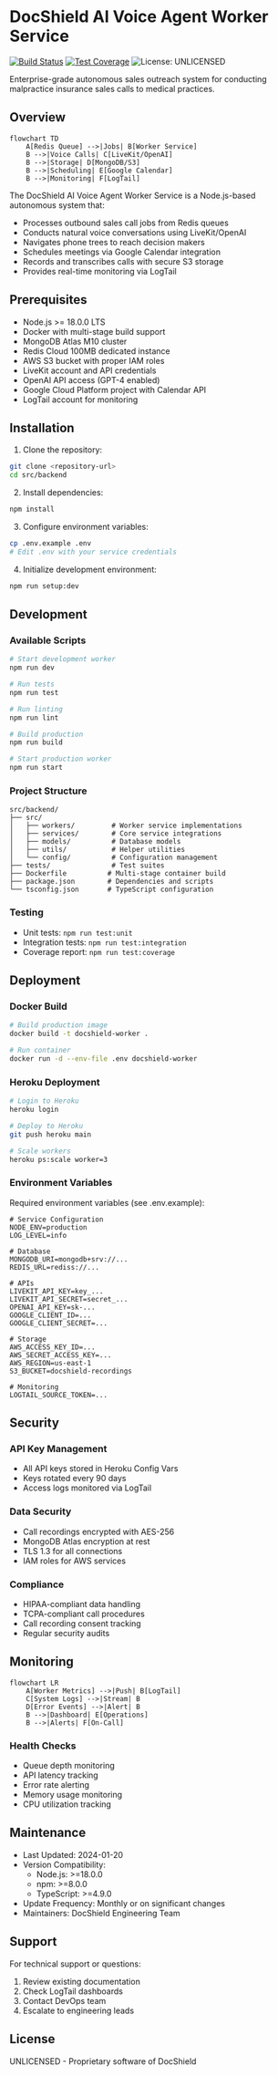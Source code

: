 # DocShield AI Voice Agent Worker Service

[![Build Status](../../.github/workflows/ci.yml/badge.svg)](../../.github/workflows/ci.yml)
[![Test Coverage](./coverage/lcov-report/badge.svg)](./coverage/lcov-report)
![License: UNLICENSED](https://img.shields.io/badge/License-UNLICENSED-red.svg)

Enterprise-grade autonomous sales outreach system for conducting malpractice insurance sales calls to medical practices.

## Overview

```mermaid
flowchart TD
    A[Redis Queue] -->|Jobs| B[Worker Service]
    B -->|Voice Calls| C[LiveKit/OpenAI]
    B -->|Storage| D[MongoDB/S3]
    B -->|Scheduling| E[Google Calendar]
    B -->|Monitoring| F[LogTail]
```

The DocShield AI Voice Agent Worker Service is a Node.js-based autonomous system that:
- Processes outbound sales call jobs from Redis queues
- Conducts natural voice conversations using LiveKit/OpenAI
- Navigates phone trees to reach decision makers
- Schedules meetings via Google Calendar integration
- Records and transcribes calls with secure S3 storage
- Provides real-time monitoring via LogTail

## Prerequisites

- Node.js >= 18.0.0 LTS
- Docker with multi-stage build support
- MongoDB Atlas M10 cluster
- Redis Cloud 100MB dedicated instance
- AWS S3 bucket with proper IAM roles
- LiveKit account and API credentials
- OpenAI API access (GPT-4 enabled)
- Google Cloud Platform project with Calendar API
- LogTail account for monitoring

## Installation

1. Clone the repository:
```bash
git clone <repository-url>
cd src/backend
```

2. Install dependencies:
```bash
npm install
```

3. Configure environment variables:
```bash
cp .env.example .env
# Edit .env with your service credentials
```

4. Initialize development environment:
```bash
npm run setup:dev
```

## Development

### Available Scripts

```bash
# Start development worker
npm run dev

# Run tests
npm run test

# Run linting
npm run lint

# Build production
npm run build

# Start production worker
npm run start
```

### Project Structure

```
src/backend/
├── src/
│   ├── workers/         # Worker service implementations
│   ├── services/        # Core service integrations
│   ├── models/          # Database models
│   ├── utils/           # Helper utilities
│   └── config/          # Configuration management
├── tests/               # Test suites
├── Dockerfile          # Multi-stage container build
├── package.json        # Dependencies and scripts
└── tsconfig.json       # TypeScript configuration
```

### Testing

- Unit tests: `npm run test:unit`
- Integration tests: `npm run test:integration`
- Coverage report: `npm run test:coverage`

## Deployment

### Docker Build

```bash
# Build production image
docker build -t docshield-worker .

# Run container
docker run -d --env-file .env docshield-worker
```

### Heroku Deployment

```bash
# Login to Heroku
heroku login

# Deploy to Heroku
git push heroku main

# Scale workers
heroku ps:scale worker=3
```

### Environment Variables

Required environment variables (see .env.example):

```env
# Service Configuration
NODE_ENV=production
LOG_LEVEL=info

# Database
MONGODB_URI=mongodb+srv://...
REDIS_URL=rediss://...

# APIs
LIVEKIT_API_KEY=key_...
LIVEKIT_API_SECRET=secret_...
OPENAI_API_KEY=sk-...
GOOGLE_CLIENT_ID=...
GOOGLE_CLIENT_SECRET=...

# Storage
AWS_ACCESS_KEY_ID=...
AWS_SECRET_ACCESS_KEY=...
AWS_REGION=us-east-1
S3_BUCKET=docshield-recordings

# Monitoring
LOGTAIL_SOURCE_TOKEN=...
```

## Security

### API Key Management

- All API keys stored in Heroku Config Vars
- Keys rotated every 90 days
- Access logs monitored via LogTail

### Data Security

- Call recordings encrypted with AES-256
- MongoDB Atlas encryption at rest
- TLS 1.3 for all connections
- IAM roles for AWS services

### Compliance

- HIPAA-compliant data handling
- TCPA-compliant call procedures
- Call recording consent tracking
- Regular security audits

## Monitoring

```mermaid
flowchart LR
    A[Worker Metrics] -->|Push| B[LogTail]
    C[System Logs] -->|Stream| B
    D[Error Events] -->|Alert| B
    B -->|Dashboard| E[Operations]
    B -->|Alerts| F[On-Call]
```

### Health Checks

- Queue depth monitoring
- API latency tracking
- Error rate alerting
- Memory usage monitoring
- CPU utilization tracking

## Maintenance

- Last Updated: 2024-01-20
- Version Compatibility:
  - Node.js: >=18.0.0
  - npm: >=8.0.0
  - TypeScript: >=4.9.0
- Update Frequency: Monthly or on significant changes
- Maintainers: DocShield Engineering Team

## Support

For technical support or questions:
1. Review existing documentation
2. Check LogTail dashboards
3. Contact DevOps team
4. Escalate to engineering leads

## License

UNLICENSED - Proprietary software of DocShield